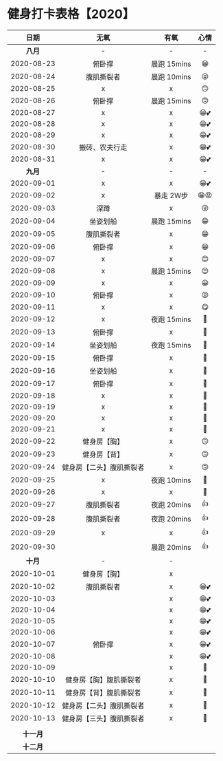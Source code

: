 # 健身打卡表格【2020】

|    日期    |      无氧      |    有氧     | 心情 |
| :--------: | :------------: | :---------: | :--: |
|  **八月**  | - | - | - |
| 2020-08-23 |     俯卧撑     | 晨跑 15mins |  😁   |
| 2020-08-24 |   腹肌撕裂者   | 晨跑 10mins |  😜   |
| 2020-08-25 |       x        |      x      |  🙃   |
| 2020-08-26 |     俯卧撑     | 晨跑 15mins |  🙃   |
| 2020-08-27 |       x        |      x      |  😁💕  |
| 2020-08-28 |       x        |      x      |  😁💕  |
| 2020-08-29 |       x        |      x      |  😁💕  |
| 2020-08-30 | 搬砖、农夫行走 |      x      |  😁💕  |
| 2020-08-31 |       x        |      x      |  😁💕  |
|  **九月**  |       -        |      -      |  -   |
| 2020-09-01 |       x        |      x      |  😁💕  |
| 2020-09-02 |       x        |  暴走 2W步  |  😁😡  |
| 2020-09-03 |      深蹲      |      x      |  😜   |
| 2020-09-04 |    坐姿划船    | 晨跑 15mins |  😁   |
| 2020-09-05 |   腹肌撕裂者   |      x      |  😁   |
| 2020-09-06 |     俯卧撑     |      x      |  😁   |
| 2020-09-07 |       x        |      x      |  😊   |
| 2020-09-08 |       x        | 晨跑 15mins |  😍   |
| 2020-09-09 |       x        |      x      |  😀   |
| 2020-09-10 |     俯卧撑     |      x      |  😡   |
| 2020-09-11 |       x        |      x      |  😋   |
| 2020-09-12 |       x        | 夜跑 15mins |  🐷   |
| 2020-09-13 |     俯卧撑     |      x      |  🎲   |
| 2020-09-14 |    坐姿划船    | 夜跑 15mins |  🎲   |
| 2020-09-15 |     俯卧撑     |      x      |  🎃   |
| 2020-09-16 |    坐姿划船    |      x      |  🎲   |
| 2020-09-17 |     俯卧撑     |      x      |  🎲   |
| 2020-09-18 |       x        |      x      |  🐷 |
| 2020-09-19 |       x        |      x      |  🐷 |
| 2020-09-20 |  x  |      x      |  🐷 |
| 2020-09-21 | x | x | 🐷 |
| 2020-09-22 | 健身房【胸】 | x | 🙃 |
| 2020-09-23 | 健身房【背】 | x | 🙃 |
| 2020-09-24 | 健身房【二头】腹肌撕裂者 | x | 🙃 |
| 2020-09-25 | x | 夜跑 10mins | 🐷 |
| 2020-09-26 | x | x | 🐷 |
| 2020-09-27 | 腹肌撕裂者 | 夜跑 20mins | 👍 |
| 2020-09-28 | 腹肌撕裂者 | 夜跑 20mins | 👍 |
| 2020-09-29 | x | x | 👍 |
| 2020-09-30 |  | 晨跑 20mins | 👍 |
|  **十月**  | - | - |      |
| 2020-10-01 | 健身房【胸】 | x | |
| 2020-10-02 | 腹肌撕裂者 | x | 😁💕 |
| 2020-10-03 | | x | 😁💕 |
| 2020-10-04 | | x | 😁💕 |
| 2020-10-05 | | x | 😁💕 |
| 2020-10-06 | | x | 😁💕 |
| 2020-10-07 | 俯卧撑 | x | 😁💕 |
| 2020-10-08 | | x | 😁💕 |
| 2020-10-09 |  | x | 🎲 |
| 2020-10-10 | 健身房【胸】腹肌撕裂者 | x | 🎲 |
| 2020-10-11 | 健身房【背】腹肌撕裂者 | x | 🎲 |
| 2020-10-12 | 健身房【二头】腹肌撕裂者 | x | 🎲 |
| 2020-10-13 | 健身房【三头】腹肌撕裂者 | x | 🎲 |
|  | |  | |
| **十一月** |                |             |      |
| **十二月** |                |             |      |

